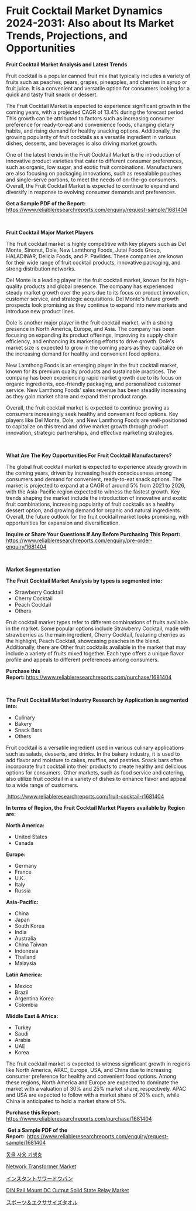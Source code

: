 <p><h1>Fruit Cocktail Market Dynamics 2024-2031: Also about Its Market Trends, Projections, and Opportunities</h1></p><p><strong>Fruit Cocktail Market Analysis and Latest Trends</strong></p>
<p><p>Fruit cocktail is a popular canned fruit mix that typically includes a variety of fruits such as peaches, pears, grapes, pineapples, and cherries in syrup or fruit juice. It is a convenient and versatile option for consumers looking for a quick and tasty fruit snack or dessert.</p><p>The Fruit Cocktail Market is expected to experience significant growth in the coming years, with a projected CAGR of 13.4% during the forecast period. This growth can be attributed to factors such as increasing consumer preference for ready-to-eat and convenience foods, changing dietary habits, and rising demand for healthy snacking options. Additionally, the growing popularity of fruit cocktails as a versatile ingredient in various dishes, desserts, and beverages is also driving market growth.</p><p>One of the latest trends in the Fruit Cocktail Market is the introduction of innovative product varieties that cater to different consumer preferences, such as organic, low sugar, and exotic fruit combinations. Manufacturers are also focusing on packaging innovations, such as resealable pouches and single-serve portions, to meet the needs of on-the-go consumers. Overall, the Fruit Cocktail Market is expected to continue to expand and diversify in response to evolving consumer demands and preferences.</p></p>
<p><strong>Get a Sample PDF of the Report:&nbsp;</strong> <a href="https://www.reliableresearchreports.com/enquiry/request-sample/1681404">https://www.reliableresearchreports.com/enquiry/request-sample/1681404</a></p>
<p>&nbsp;</p>
<p><strong>Fruit Cocktail Major Market Players</strong></p>
<p><p>The fruit cocktail market is highly competitive with key players such as Del Monte, Sinonut, Dole, New Lamthong Foods, Jutai Foods Group, HALADINAR, Delicia Foods, and P. Pavlides. These companies are known for their wide range of fruit cocktail products, innovative packaging, and strong distribution networks.</p><p>Del Monte is a leading player in the fruit cocktail market, known for its high-quality products and global presence. The company has experienced steady market growth over the years due to its focus on product innovation, customer service, and strategic acquisitions. Del Monte's future growth prospects look promising as they continue to expand into new markets and introduce new product lines.</p><p>Dole is another major player in the fruit cocktail market, with a strong presence in North America, Europe, and Asia. The company has been focusing on expanding its product offerings, improving its supply chain efficiency, and enhancing its marketing efforts to drive growth. Dole's market size is expected to grow in the coming years as they capitalize on the increasing demand for healthy and convenient food options.</p><p>New Lamthong Foods is an emerging player in the fruit cocktail market, known for its premium quality products and sustainable practices. The company has been experiencing rapid market growth due to its focus on organic ingredients, eco-friendly packaging, and personalized customer service. New Lamthong Foods' sales revenue has been steadily increasing as they gain market share and expand their product range.</p><p>Overall, the fruit cocktail market is expected to continue growing as consumers increasingly seek healthy and convenient food options. Key players like Del Monte, Dole, and New Lamthong Foods are well-positioned to capitalize on this trend and drive market growth through product innovation, strategic partnerships, and effective marketing strategies.</p></p>
<p>&nbsp;</p>
<p><strong>What Are The Key Opportunities For Fruit Cocktail Manufacturers?</strong></p>
<p><p>The global fruit cocktail market is expected to experience steady growth in the coming years, driven by increasing health consciousness among consumers and demand for convenient, ready-to-eat snack options. The market is projected to expand at a CAGR of around 5% from 2021 to 2026, with the Asia-Pacific region expected to witness the fastest growth. Key trends shaping the market include the introduction of innovative and exotic fruit combinations, increasing popularity of fruit cocktails as a healthy dessert option, and growing demand for organic and natural ingredients. Overall, the future outlook for the fruit cocktail market looks promising, with opportunities for expansion and diversification.</p></p>
<p><strong>Inquire or Share Your Questions If Any Before Purchasing This Report:</strong> <a href="https://www.reliableresearchreports.com/enquiry/pre-order-enquiry/1681404">https://www.reliableresearchreports.com/enquiry/pre-order-enquiry/1681404</a></p>
<p>&nbsp;</p>
<p><strong>Market Segmentation</strong></p>
<p><strong>The Fruit Cocktail Market Analysis by types is segmented into:</strong></p>
<p><ul><li>Strawberry Cocktail</li><li>Cherry Cocktail</li><li>Peach Cocktail</li><li>Others</li></ul></p>
<p><p>Fruit cocktail market types refer to different combinations of fruits available in the market. Some popular options include Strawberry Cocktail, made with strawberries as the main ingredient, Cherry Cocktail, featuring cherries as the highlight, Peach Cocktail, showcasing peaches in the blend. Additionally, there are Other fruit cocktails available in the market that may include a variety of fruits mixed together. Each type offers a unique flavor profile and appeals to different preferences among consumers.</p></p>
<p><strong>Purchase this Report:&nbsp;</strong><a href="https://www.reliableresearchreports.com/purchase/1681404">https://www.reliableresearchreports.com/purchase/1681404</a></p>
<p>&nbsp;</p>
<p><strong>The Fruit Cocktail Market Industry Research by Application is segmented into:</strong></p>
<p><ul><li>Culinary</li><li>Bakery</li><li>Snack Bars</li><li>Others</li></ul></p>
<p><p>Fruit cocktail is a versatile ingredient used in various culinary applications such as salads, desserts, and drinks. In the bakery industry, it is used to add flavor and moisture to cakes, muffins, and pastries. Snack bars often incorporate fruit cocktail into their products to create healthy and delicious options for consumers. Other markets, such as food service and catering, also utilize fruit cocktail in a variety of dishes to enhance flavor and appeal to a wide range of customers.</p></p>
<p><a href="https://www.reliableresearchreports.com/fruit-cocktail-r1681404">&nbsp;https://www.reliableresearchreports.com/fruit-cocktail-r1681404</a></p>
<p><strong>In terms of Region, the Fruit Cocktail Market Players available by Region are:</strong></p>
<p>
    <p> <strong> North America: </strong>
        <ul>
            <li>United States</li>
            <li>Canada</li>
        </ul>
        </p> 
    <p> <strong> Europe: </strong>
        <ul>
            <li>Germany</li>
            <li>France</li>
            <li>U.K.</li>
            <li>Italy</li>
            <li>Russia</li>
        </ul>
        </p> 
    <p> <strong> Asia-Pacific: </strong>
        <ul>
            <li>China</li>
            <li>Japan</li>
            <li>South Korea</li>
            <li>India</li>
            <li>Australia</li>
            <li>China Taiwan</li>
            <li>Indonesia</li>
            <li>Thailand</li>
            <li>Malaysia</li>
        </ul>
        </p> 
    <p> <strong> Latin America: </strong>
        <ul>
            <li>Mexico</li>
            <li>Brazil</li>
            <li>Argentina Korea</li>
            <li>Colombia</li>
        </ul>
        </p> 
    <p> <strong> Middle East & Africa: </strong>
        <ul>
            <li>Turkey</li>
            <li>Saudi</li>
            <li>Arabia</li>
            <li>UAE</li>
            <li>Korea</li>
        </ul>
    </p>
    </p>
<p><p>The fruit cocktail market is expected to witness significant growth in regions like North America, APAC, Europe, USA, and China due to increasing consumer preference for healthy and convenient food options. Among these regions, North America and Europe are expected to dominate the market with a valuation of 30% and 25% market share, respectively. APAC and USA are expected to follow with a market share of 20% each, while China is anticipated to hold a market share of 5%.</p></p>
<p><strong>Purchase this Report: </strong><a href="https://www.reliableresearchreports.com/purchase/1681404">https://www.reliableresearchreports.com/purchase/1681404</a></p>
<p>&nbsp;<strong>Get a Sample PDF of the Report:&nbsp;&nbsp;</strong><a href="https://www.reliableresearchreports.com/enquiry/request-sample/1681404">https://www.reliableresearchreports.com/enquiry/request-sample/1681404</a></p>
<p><strong></strong></p>
<p><p><a href="https://github.com/Penelolack456456/Market-Research-Report-List-2/blob/main/9976250160619.md">동물 사용 기생충</a></p><p><a href="https://issuu.com/reportprime-2/docs/network-transformer-market-size-2030.pptx">Network Transformer Market</a></p><p><a href="https://github.com/NikitaBruen/Market-Research-Report-List-1/blob/main/8489760150704.md">インスタントサワードウパン</a></p><p><a href="https://github.com/myacatherineblakecaczo9vcsw/Market-Research-Report-List-3/blob/main/din-rail-mount-dc-output-solid-state-relay-market.md">DIN Rail Mount DC Output Solid State Relay Market</a></p><p><a href="https://github.com/mm14022023/Market-Research-Report-List-1/blob/main/6643547150703.md">スポーツ＆エクササイズタオル</a></p></p>